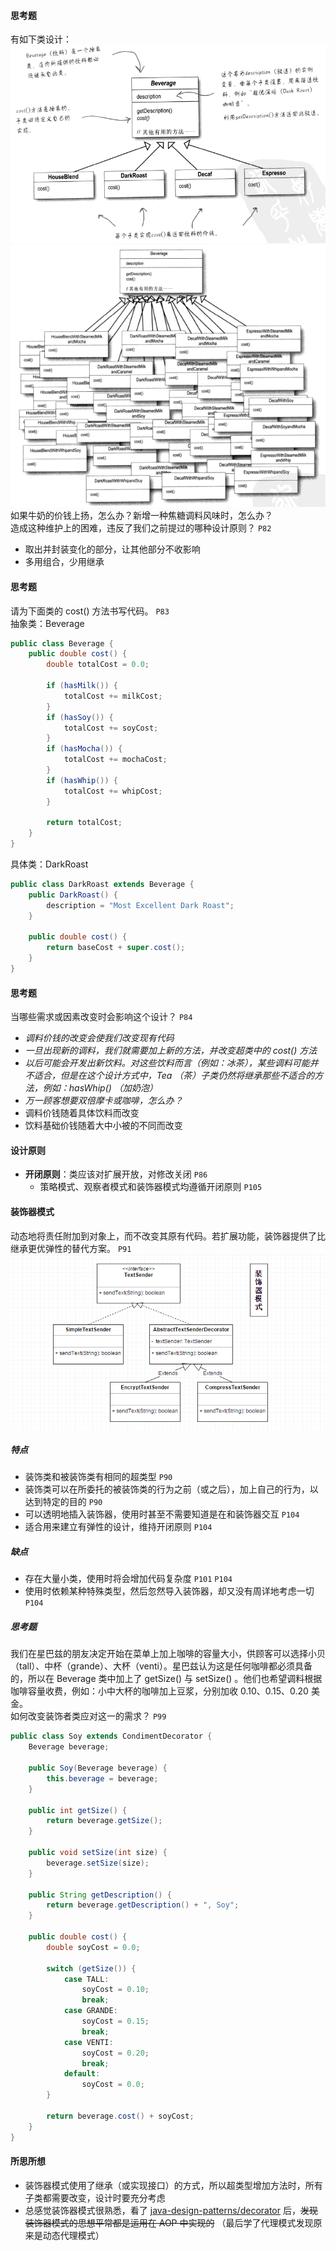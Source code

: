#### 思考题
有如下类设计：
![P081-星巴兹饮料基础类图](./img/03.%20P081-星巴兹饮料基础类图.png)  
![P082-星巴兹饮料详细类图](./img/03.%20P082-星巴兹饮料详细类图.png)  
如果牛奶的价钱上扬，怎么办？新增一种焦糖调料风味时，怎么办？  
造成这种维护上的困难，违反了我们之前提过的哪种设计原则？ `P82`
- 取出并封装变化的部分，让其他部分不收影响
- 多用组合，少用继承

#### 思考题
请为下面类的 cost() 方法书写代码。 `P83`  
抽象类：Beverage
```java
public class Beverage {
    public double cost() {
        double totalCost = 0.0;
        
        if (hasMilk()) {
            totalCost += milkCost;
        }
        if (hasSoy()) {
            totalCost += soyCost;
        }
        if (hasMocha()) {
            totalCost += mochaCost;
        }
        if (hasWhip()) {
            totalCost += whipCost;
        }
        
        return totalCost;
    }
}
```
具体类：DarkRoast
```java
public class DarkRoast extends Beverage {
    public DarkRoast() {
        description = "Most Excellent Dark Roast";
    }
    
    public double cost() {
        return baseCost + super.cost();
    }
}
```

#### 思考题
当哪些需求或因素改变时会影响这个设计？ `P84`
- *调料价钱的改变会使我们改变现有代码*
- *一旦出现新的调料，我们就需要加上新的方法，并改变超类中的 cost() 方法*
- *以后可能会开发出新饮料。对这些饮料而言（例如：冰茶），某些调料可能并不适合，但是在这个设计方式中，Tea （茶）子类仍然将继承那些不适合的方法，例如：hasWhip() （加奶泡）*
- *万一顾客想要双倍摩卡或咖啡，怎么办？*
- 调料价钱随着具体饮料而改变
- 饮料基础价钱随着大中小被的不同而改变
    
#### 设计原则
- **开闭原则**：类应该对扩展开放，对修改关闭 `P86`
    - 策略模式、观察者模式和装饰器模式均遵循开闭原则 `P105`

#### 装饰器模式
动态地将责任附加到对象上，而不改变其原有代码。若扩展功能，装饰器提供了比继承更优弹性的替代方案。 `P91`
![装饰器模式](./img/03.%20装饰器模式.png)
##### 特点 
- 装饰类和被装饰类有相同的超类型 `P90`
- 装饰类可以在所委托的被装饰类的行为之前（或之后），加上自己的行为，以达到特定的目的 `P90`
- 可以透明地插入装饰器，使用时甚至不需要知道是在和装饰器交互 `P104`
- 适合用来建立有弹性的设计，维持开闭原则 `P104`
##### 缺点
- 存在大量小类，使用时将会增加代码复杂度 `P101` `P104`
- 使用时依赖某种特殊类型，然后忽然导入装饰器，却又没有周详地考虑一切 `P104`

##### 思考题
我们在星巴兹的朋友决定开始在菜单上加上咖啡的容量大小，供顾客可以选择小贝（tall）、中杯（grande）、大杯（venti）。星巴兹认为这是任何咖啡都必须具备的，所以在 Beverage 类中加上了 getSize() 与 setSize() 。他们也希望调料根据咖啡容量收费，例如：小中大杯的咖啡加上豆浆，分别加收 0.10、0.15、0.20 美金。  
如何改变装饰者类应对这一的需求？ `P99`
```java
public class Soy extends CondimentDecorator {
    Beverage beverage;
    
    public Soy(Beverage beverage) {
        this.beverage = beverage;
    }
    
    public int getSize() {
        return beverage.getSize();
    }
    
    public void setSize(int size) {
        beverage.setSize(size);
    }
    
    public String getDescription() {
        return beverage.getDescription() + ", Soy";
    }
    
    public double cost() {
        double soyCost = 0.0;
        
        switch (getSize()) {
            case TALL:
                soyCost = 0.10; 
                break;
            case GRANDE:
                soyCost = 0.15; 
                break;
            case VENTI:
                soyCost = 0.20; 
                break;
            default:
                soyCost = 0.0;
        }
        
        return beverage.cost() + soyCost;
    }
}
```

#### 所思所想
- 装饰器模式使用了继承（或实现接口）的方式，所以超类型增加方法时，所有子类都需要改变，设计时要充分考虑
- 总感觉装饰器模式很熟悉，看了 [java-design-patterns/decorator](https://github.com/iluwatar/java-design-patterns/tree/master/decorator) 后，~~发现装饰器模式的思想平常都是运用在 AOP 中实现的~~ （最后学了代理模式发现原来是动态代理模式）